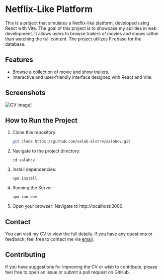 # Netflix-Like Platform

This is a project that simulates a Netflix-like platform, developed using React with Vite. The goal of this project is to showcase my abilities in web development. It allows users to browse trailers of movies and shows rather than watching the full content. The project utilizes Firebase for the database.

## Features
- Browse a collection of movie and show trailers.
- Interactive and user-friendly interface designed with React and Vite.

## Screenshots
![CV Image]([https://github.com/salah-alstre/netflix-/blob/main/src/assets/netflix.error.jpg))


## How to Run the Project

1. Clone this repository:
   ```bash
   git clone https://github.com/salah-alstre/salahcv.git

2. Navigate to the project directory:

       cd salahcv

3. Install dependencies:

       npm install

4. Running the Server


       npm run dev 

5. Open your browser: Navigate to http://localhost:3000.


## Contact
You can visit my CV to view the full details. If you have any questions or feedback, feel free to contact me via [email](mailto:error.salah59@gmail.com).


## Contributing

If you have suggestions for improving the CV or wish to contribute, please feel free to open an issue or submit a pull request on GitHub.
